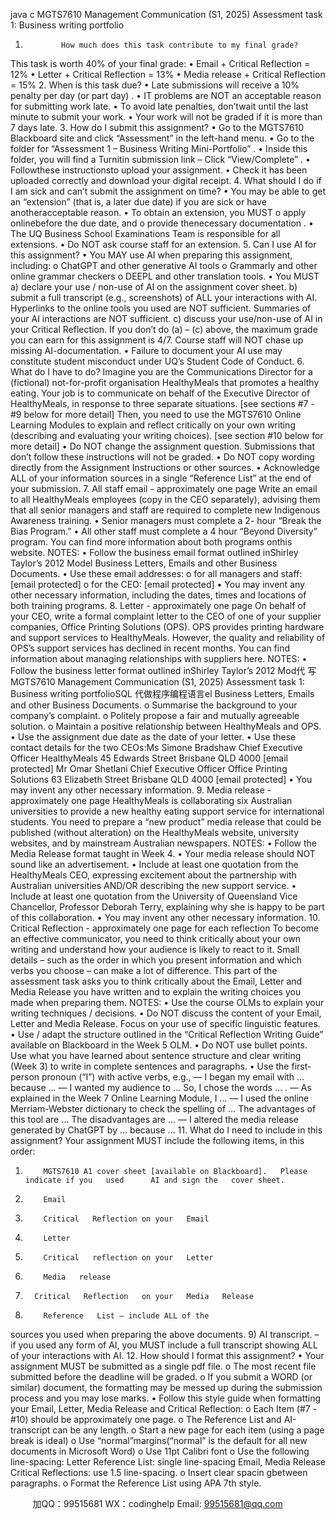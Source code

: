 java c
MGTS7610   Management Communication   (S1, 2025) 
Assessment task 1: Business writing portfolio
1.             How much does this task contribute to my final grade? 
This task is worth 40% of your final grade: 
•                Email   +   Critical   Reflection   =   12%
•                Letter   +   Critical   Reflection   =   13%
•                Media   release   +   Critical   Reflection   =   15%
2. When is this task due? 
•                Late submissions will   receive   a   10%   penalty   per day   (or part day)   .
•                IT   problems   are   NOT   an   acceptable   reason for submitting work late.
•                To   avoid   late   penalties,   don’twait   until the last minute   to   submit   your   work.
• Your work will not be graded if it is more than 7 days late. 
3.             How do I submit this assignment? 
•                Go to the   MGTS7610   Blackboard   site         and click “Assessment” in   the   left-hand   menu.
•                Go to the folder for “Assessment   1 –   Business Writing   Mini-Portfolio”   .
•                Inside this folder, you will   find   a   Turnitin         submission link – Click   “View/Complete”   .
•                Followthese instructionsto   upload   your assignment.
•                Check it   has   been   uploaded   correctly   and download your digital receipt.
4. What should I do if I am sick and can’t submit the assignment on time? 
•                You may be   able to   get   an   “extension” (that is, a   later   due   date)   if you   are   sick   or   have   anotheracceptable reason. 
•                To obtain an   extension, you   MUST
o apply onlinebefore   the due date,   and
o      provide   thenecessary documentation . 
•                The   UQ   Business   School   Examinations   Team is   responsible for all extensions.
• Do NOT ask course staff for an extension. 
5. Can I use AI for this assignment? 
•            You   MAY   use AI when   preparing this   assignment, including:
o    ChatGPT and other generative AI   tools
o    Grammarly and   other   online   grammar checkers
o    DEEPL and   other   translation   tools.
• You MUST
a) declare your use / non-use of AI on the assignment cover sheet. 
b)       submit a full transcript (e.g., screenshots) of ALL your interactions with AI. 
Hyperlinks to the online tools   you used   are   NOT sufficient.
Summaries of your AI interactions are   NOT sufficient.
c)       discuss your use/non-use of AI in your Critical Reflection. 
If you don’t do (a) – (c) above, the maximum grade you can earn for this assignment is 4/7. 
Course staff will NOT chase up missing AI-documentation. 
• Failure to document your AI use may constitute student misconduct under UQ’s Student Code of Conduct.
6. What do I have to do? 
Imagine you are the Communications   Director   for a (fictional)   not-for-profit organisation
HealthyMeals that   promotes a   healthy eating.
Your   job is to communicate   on   behalf of the   Executive   Director of HealthyMeals, in response to three separate   situations. [see sections #7 - #9 below for more detail] 
Then, you need to   use the   MGTS7610   Online   Learning   Modules to explain and   reflect critically on your own writing (describing and      evaluating your writing choices). [see section #10 below for more detail] 
• Do NOT change the assignment question. Submissions that don’t follow these instructions will not be graded. 
• Do NOT copy wording directly from the Assignment Instructions or other sources. 
• Acknowledge ALL of your information sources in a single “Reference List” at the end of your submission. 
7. All staff email - approximately one page 
Write an email to all   HealthyMeals employees   (copy in the CEO   separately), advising them that all   senior managers   and staff are required to   complete   new   Indigenous Awareness training. 
•                Senior managers   must   complete a   2-   hour “Break the Bias   Program.”
•                All other staff must   complete   a 4   hour   “Beyond   Diversity” program.
You can find   more information about   both   programs onthis website. 
NOTES: 
•             Follow the   business email format   outlined   inShirley Taylor’s 2012 Model Business Letters, Emails and other Business Documents. 
•             Use these email   addresses:
o    for all   managers and   staff:
[email   protected]
o    for the   CEO: [email   protected]
•            You may invent   any   other   necessary
information, including the dates, times and locations of both   training   programs.
8. Letter - approximately one page 
On behalf of your CEO, write   a formal
complaint letter to the   CEO of one of your
supplier companies, Office   Printing Solutions   (OPS).
OPS   provides   printing hardware and support
services to   HealthyMeals.   However, the   quality and   reliability of OPS’s   support         services   has declined   in recent   months.
You can find information   about   managing   relationships   with   suppliers here. 
NOTES: 
•             Follow the   business letter format   outlined   inShirley Taylor’s 2012 Mod代 写MGTS7610 Management Communication (S1, 2025) Assessment task 1: Business writing portfolioSQL
代做程序编程语言el Business Letters, Emails and other Business Documents. 
o    Summarise the background   to   your   company’s complaint.
o    Politely   propose a fair   and   mutually   agreeable solution.
o    Maintain   a   positive   relationship between   HealthyMeals and OPS.
•             Use the assignment due   date   as the   date   of your letter.
•             Use these contact details   for the   two   CEOs:Ms Simone Bradshaw Chief Executive Officer HealthyMeals 45 Edwards Street Brisbane QLD 4000 [email   protected] Mr Omar Shetlani Chief Executive Officer Office Printing Solutions 63 Elizabeth Street Brisbane QLD 4000 [email   protected] 
•            You may invent   any   other   necessary   information.
9. Media release - approximately one page HealthyMeals   is collaborating six Australian   universities to provide a   new   healthy eating   support service for international students.
You need to prepare   a   “new   product”   media   release that could be   published   (without
alteration) on the   HealthyMeals website,   university websites, and by   mainstream      Australian newspapers.
NOTES: 
•                Follow the   Media   Release format taught   in Week 4.
•                Your media release should   NOT   sound   like an advertisement.
•                Include at   least   one   quotation from   the   HealthyMeals CEO, expressing
excitement about the   partnership with   Australian universities AND/OR
describing the new support   service.
•                Include at   least   one   quotation from   the
University of Queensland Vice 
Chancellor, Professor Deborah Terry, 
explaining why she is   happy to   be   part   of   this collaboration.
•            You may invent   any   other   necessary   information.
10. Critical Reflection - approximately one 
page for each reflection 
To become an effective communicator,   you         need to think critically about your own writing   and understand how your   audience   is   likely to react to   it.   Small   details –   such   as   the
order in which you present   information and         which verbs you choose – can make   a   lot   of   difference.
This   part of the assessment task asks you to   think critically about the   Email,   Letter and
Media   Release you   have written and to
explain the writing choices you made when   preparing them.
NOTES: 
• Use the course OLMs to explain your writing techniques / decisions. 
• Do NOT discuss the content of your Email, Letter and Media Release. 
Focus on your use of specific linguistic features. 
• Use / adapt the structure outlined in 
the “Critical Reflection Writing Guide” available on Blackboard in the Week 5 OLM. 
•             Do   NOT use   bullet   points.   Use what you   have learned about sentence   structure         and clear writing   (Week 3) to write   in
complete sentences and paragraphs.
•             Use the first-person pronoun   (“I”) with   active verbs, e.g.,
—  I began my email with … because … 
—  I wanted my audience to … So, I chose the words … . 
— As explained in the Week 7 Online Learning Module, I … 
—  I used the online Merriam-Webster dictionary to check the spelling of … The advantages of this tool are … 
The disadvantages are … 
—  I altered the media release generated by ChatGPT by … because …
11. What do I need to include in this 
assignment? 
Your assignment MUST include the following items, in this order: 
1)         MGTS7610 A1 cover sheet [available on Blackboard].   Please indicate if you   used      AI and sign the   cover sheet.
2)         Email
3)         Critical   Reflection on your   Email
4)         Letter
5)         Critical   reflection on your   Letter
6)         Media   release
7)       Critical   Reflection   on your   Media   Release
8)         Reference   List – include ALL of the 
sources you used when preparing the above documents.
9) AI   transcript. – if you used any form of AI, you MUST include a full transcript 
showing ALL of your interactions with AI. 
12.       How should I format this assignment? 
• Your assignment MUST be submitted as a single pdf file. 
o    The most   recent file submitted   before   the deadline will be   graded.
o    If you submit   a WORD   (or   similar)   document, the formatting   may   be      messed up during the   submission   process and you may   lose   marks.
• Follow this style guide when 
formatting your Email, Letter, Media Release and Critical Reflection: 
o    Each   Item   (#7   -   #10)   should   be   approximately one   page.
o    The   Reference   List and AI-transcript   can be   any   length.
o    Start a   new   page   for   each   item   (using   a page break is   ideal)
o      Use “normal”margins(“normal” is   the   default for all   new documents   in
Microsoft Word)
o      Use   11pt Calibri font
o    Use the following   line-spacing:
Letter  Reference List: single   line-spacing 
Email, Media Release  
Critical Reflections: use   1.5   line-spacing. 
o    Insert clear spacin gbetween   paragraphs.
o    Format the   Reference   List   using APA 7th style. 

         
加QQ：99515681  WX：codinghelp  Email: 99515681@qq.com

